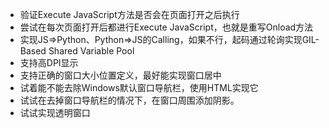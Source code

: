 - 验证Execute JavaScript方法是否会在页面打开之后执行
- 尝试在每次页面打开后都进行Execute JavaScript，也就是重写Onload方法
- 实现JS=>Python、Python=>JS的Calling，如果不行，起码通过轮询实现GIL-Based Shared Variable Pool
- 支持高DPI显示
- 支持正确的窗口大小位置定义，最好能实现窗口居中
- 试着能不能去除Windows默认窗口导航栏，使用HTML实现它
- 试试在去掉窗口导航栏的情况下，在窗口周围添加阴影。
- 试试实现透明窗口

